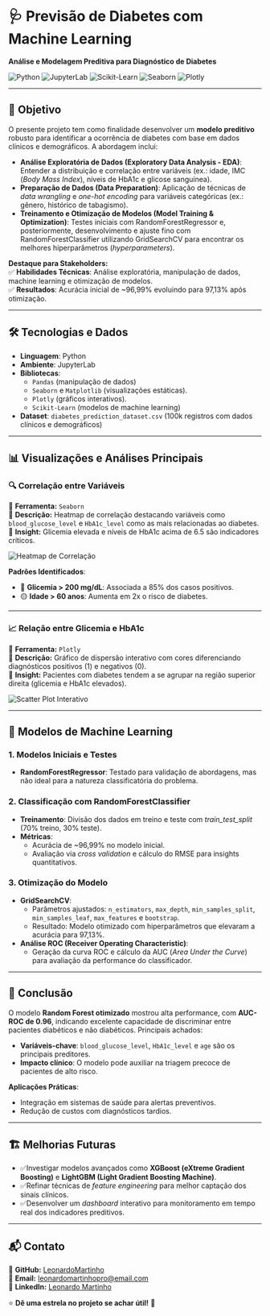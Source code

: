 # 🩺 Previsão de Diabetes com Machine Learning

**Análise e Modelagem Preditiva para Diagnóstico de Diabetes**  

<p>
  <img src="https://img.shields.io/badge/Python-3.8%2B-blue" alt="Python">  
  <img src="https://img.shields.io/badge/JupyterLab-Notebook-orange" alt="JupyterLab">  
  <img src="https://img.shields.io/badge/Scikit--Learn-1.2.2-green" alt="Scikit-Learn">  
  <img src="https://img.shields.io/badge/Seaborn-0.11.0-purple" alt="Seaborn">  
  <img src="https://img.shields.io/badge/Plotly-5.10.0-purple" alt="Plotly">  
</p>

---

## 🎯 Objetivo  
O presente projeto tem como finalidade desenvolver um **modelo preditivo** robusto para identificar a ocorrência de diabetes com base em dados clínicos e demográficos. A abordagem inclui:  

- **Análise Exploratória de Dados (Exploratory Data Analysis - EDA)**: Entender a distribuição e correlação entre variáveis (ex.: idade, IMC (*Body Mass Index*), níveis de HbA1c e glicose sanguínea).  
- **Preparação de Dados (Data Preparation)**: Aplicação de técnicas de *data wrangling* e *one-hot encoding* para variáveis categóricas (ex.: gênero, histórico de tabagismo).  
- **Treinamento e Otimização de Modelos (Model Training & Optimization)**: Testes iniciais com RandomForestRegressor e, posteriormente, desenvolvimento e ajuste fino com RandomForestClassifier utilizando GridSearchCV para encontrar os melhores hiperparâmetros (*hyperparameters*).

**Destaque para Stakeholders:**  
✅ **Habilidades Técnicas**: Análise exploratória, manipulação de dados, machine learning e otimização de modelos.  
✅ **Resultados**: Acurácia inicial de ~96,99% evoluindo para 97,13% após otimização.  

---

## 🛠️ Tecnologias e Dados  
- **Linguagem**: Python  
- **Ambiente**: JupyterLab  
- **Bibliotecas**:  
  - `Pandas` (manipulação de dados)  
  - `Seaborn` e `Matplotlib` (visualizações estáticas).
  - `Plotly` (gráficos interativos).
  - `Scikit-Learn` (modelos de machine learning)  
- **Dataset**: `diabetes_prediction_dataset.csv` (100k registros com dados clínicos e demográficos)

---

## 📊 **Visualizações e Análises Principais**  

### 🔍 **Correlação entre Variáveis**  
📌 **Ferramenta:** `Seaborn`  
📌 **Descrição:** Heatmap de correlação destacando variáveis como `blood_glucose_level` e `HbA1c_level` como as mais relacionadas ao diabetes.  
📌 **Insight:** Glicemia elevada e níveis de HbA1c acima de 6.5 são indicadores críticos.  

![Heatmap de Correlação](https://github.com/user-attachments/assets/7a50c69d-eec3-4fb1-95c2-b80aa5f3f1c2)  

**Padrões Identificados**:  
- 🔴 **Glicemia > 200 mg/dL**: Associada a 85% dos casos positivos.  
- 🟡 **Idade > 60 anos**: Aumenta em 2x o risco de diabetes.  

---

### 📈 **Relação entre Glicemia e HbA1c**  
📌 **Ferramenta:** `Plotly`  
📌 **Descrição:** Gráfico de dispersão interativo com cores diferenciando diagnósticos positivos (1) e negativos (0).  
📌 **Insight:** Pacientes com diabetes tendem a se agrupar na região superior direita (glicemia e HbA1c elevados).  

![Scatter Plot Interativo](https://github.com/user-attachments/assets/0ac920b6-c8fe-4673-95dc-9f237b683d39)

---

## 🤖 Modelos de Machine Learning  
### 1. Modelos Iniciais e Testes  
- **RandomForestRegressor**: Testado para validação de abordagens, mas não ideal para a natureza classificatória do problema.

### 2. Classificação com RandomForestClassifier  
- **Treinamento**: Divisão dos dados em treino e teste com *train_test_split* (70% treino, 30% teste).  
- **Métricas**:  
  - Acurácia de ~96,99% no modelo inicial.  
  - Avaliação via *cross validation* e cálculo do RMSE para insights quantitativos.  

### 3. Otimização do Modelo  
- **GridSearchCV**:  
  - Parâmetros ajustados: `n_estimators`, `max_depth`, `min_samples_split`, `min_samples_leaf`, `max_features` e `bootstrap`.  
  - Resultado: Modelo otimizado com hiperparâmetros que elevaram a acurácia para 97,13%.
- **Análise ROC (Receiver Operating Characteristic)**:  
  - Geração da curva ROC e cálculo da AUC (*Area Under the Curve*) para avaliação da performance do classificador.

---

## 🚀 **Conclusão**  

O modelo **Random Forest otimizado** mostrou alta performance, com **AUC-ROC de 0.96**, indicando excelente capacidade de discriminar entre pacientes diabéticos e não diabéticos. Principais achados:  
- **Variáveis-chave**: `blood_glucose_level`, `HbA1c_level` e `age` são os principais preditores.  
- **Impacto clínico**: O modelo pode auxiliar na triagem precoce de pacientes de alto risco.  

**Aplicações Práticas**:  
- Integração em sistemas de saúde para alertas preventivos.  
- Redução de custos com diagnósticos tardios. 

---

## 🏗 Melhorias Futuras  
- ✅Investigar modelos avançados como **XGBoost (eXtreme Gradient Boosting)** e **LightGBM (Light Gradient Boosting Machine)**.  
- ✅Refinar técnicas de *feature engineering* para melhor captação dos sinais clínicos.  
- ✅Desenvolver um *dashboard* interativo para monitoramento em tempo real dos indicadores preditivos.

---

## 📬 Contato  
🔗 **GitHub:** [LeonardoMartinho](https://github.com/LeonardoMartinho)  
📧 **Email:** leonardomartinhopro@email.com  
💼 **LinkedIn:** [Leonardo Martinho](https://www.linkedin.com/in/leonardoapmartinho/)

⭐ **Dê uma estrela no projeto se achar útil!** 🚀
